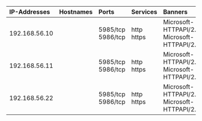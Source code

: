 | IP-Addresses   | Hostnames   | Ports                | Services      | Banners                                        | OS   |
|:---------------|:------------|:---------------------|:--------------|:-----------------------------------------------|:-----|
| 192.168.56.10  |             | 5985/tcp<br>5986/tcp | http<br>https | Microsoft-HTTPAPI/2.0<br>Microsoft-HTTPAPI/2.0 |      |
| 192.168.56.11  |             | 5985/tcp<br>5986/tcp | http<br>https | Microsoft-HTTPAPI/2.0<br>Microsoft-HTTPAPI/2.0 |      |
| 192.168.56.22  |             | 5985/tcp<br>5986/tcp | http<br>https | Microsoft-HTTPAPI/2.0<br>Microsoft-HTTPAPI/2.0 |      |